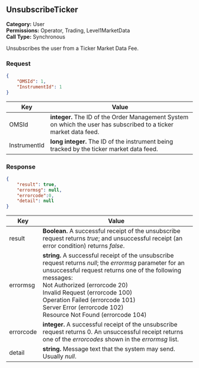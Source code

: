 ## UnsubscribeTicker

**Category:** User<br />
**Permissions:** Operator, Trading, Level1MarketData<br />
**Call Type:** Synchronous

Unsubscribes the user from a Ticker Market Data Fee.

### Request

```json
{
	"OMSId": 1,
	"InstrumentId": 1
}
```


| Key          | Value                                                        |
| ------------ | ------------------------------------------------------------ |
| OMSId        | **integer.** The ID of the Order Management System on which the user has subscribed to a ticker market data feed. |
| InstrumentId | **long integer.** The ID of the instrument being tracked by the ticker market data feed. |

### Response

```json
{
	"result": true,
	"errormsg": null,
	"errorcode":0,
	"detail": null
}
```

| Key       | Value                                                        |
| --------- | ------------------------------------------------------------ |
| result    | **Boolean.** A successful receipt of the unsubscribe request returns *true*; and unsuccessful receipt (an error condition) returns *false*. |
| errormsg  | **string.** A successful receipt of the unsubscribe request returns *null*; the *errormsg* parameter for an unsuccessful request returns one of the following messages:<br />Not Authorized (errorcode 20)<br />Invalid Request (errorcode 100)<br />Operation Failed (errorcode 101)<br />Server Error (errorcode 102)<br />Resource Not Found (errorcode 104) |
| errorcode | **integer.** A successful receipt of the unsubscribe request returns 0. An unsuccessful receipt returns one of the *errorcodes* shown in the *errormsg* list. |
| detail    | **string.** Message text that the system may send. Usually *null*. |


